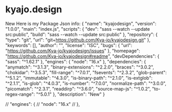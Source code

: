 # kyajo.design
New
Here is my Package Json info: 
{
  "name": "kyajodesign",
  "version": "1.0.0",
  "main": "index.js",
  "scripts": {
    "dev": "sass --watch --update src:public",
    "build": "sass --watch --update src:public"
  },
  "repository": {
    "type": "git",
    "url": "git+https://github.com/Kya-jo/kyajodesign.git"
  },
  "keywords": [],
  "author": "",
  "license": "ISC",
  "bugs": {
    "url": "https://github.com/Kya-jo/kyajodesign/issues"
  },
  "homepage": "https://github.com/Kya-jo/kyajodesign#readme",
  "devDependencies": {
    "sass": "^1.62.1"
  },
  "engines": {
    "node": "16.x"
  },
  "dependencies": {
    "anymatch": "^3.1.3",
    "binary-extensions": "^2.2.0",
    "braces": "^3.0.2",
    "chokidar": "^3.5.3",
    "fill-range": "^7.0.1",
    "fsevents": "^2.3.2",
    "glob-parent": "^5.1.2",
    "immutable": "^4.3.0",
    "is-binary-path": "^2.1.0",
    "is-extglob": "^2.1.1",
    "is-glob": "^4.0.3",
    "is-number": "^7.0.0",
    "normalize-path": "^3.0.0",
    "picomatch": "^2.3.1",
    "readdirp": "^3.6.0",
    "source-map-js": "^1.0.2",
    "to-regex-range": "^5.0.1"
  },
  "description": "New"
}









// "engines": {
  //   "node": "16.x"
  // },